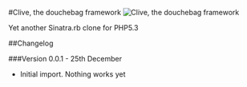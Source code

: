 #Clive, the douchebag framework
![Clive, the douchebag framework](http://i.imgur.com/V9tE6.jpg)

Yet another Sinatra.rb clone for PHP5.3

##Changelog

###Version 0.0.1 - 25th December

 * Initial import. Nothing works yet
